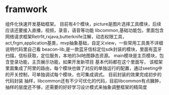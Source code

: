 # framwork
组件化快速开发基础框架。
目前有4个模块，picture是图片选择工具模块，后续应该还要接入直播，视频，录音，语音等功能
libcommon,基础功能包，里面包含网络请求框架Retrfit,rxjava,butterknife注解，动态权限工具，act,frgm,application基类，mvp抽象基础，自定义view，一些常用工具类不详细说明代码里自己看
beacon-lib,是一款蓝牙信标定位sdk封装的模块，里面有蓝牙扫描，信标获取，定位服务，本地的3d地图静态资源。
main模块是主页模块，包含登录功能，主页展示功能，如果开发新项目 基本代码都在这个里面写，
该框架里面集成了阿里的路由，每个模块也做了对应的单独运行的配置，通过seeting中的开关控制，可单独调试每个模块，也可集成调式。
目前封装的效果完成初步的代码封装 抽样，libcommon还有不少可优化的代码，目前libcommon有点臃肿，抽样的层度还不够，还需要的好好学习设计模式来抽象调整框架的精简度

